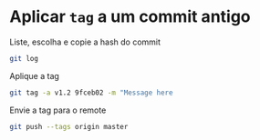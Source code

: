 # Aplicar `tag` a um commit antigo

Liste, escolha e copie a hash do commit

```bash
git log
```

Aplique a tag 

```bash
git tag -a v1.2 9fceb02 -m "Message here
```

Envie a tag para o remote

```bash
git push --tags origin master
```
